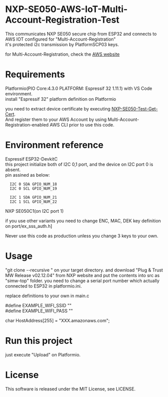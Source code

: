 # NXP-SE050-AWS-IoT-Multi-Account-Registration-Test

This communicates NXP SE050 secure chip from ESP32 and connects to AWS IOT configured for "Multi-Account-Registration"    
it's protected i2c transmission by PlatformSCP03 keys.  

for Multi-Account-Registration, check the [AWS website](https://pages.awscloud.com/iot-core-early-registration.html)  

# Requirements

Platformio(PIO Core:4.3.0 PLATFORM: Espressif 32 1.11.1) with VS Code environment.  
install "Espressif 32" platform definition on Platformio  

you need to extract device certificate by executing [NXP-SE050-Test-Get-Cert](https://github.com/kmwebnet/NXP-SE050-Test-Get-Cert).    
And register them to your AWS Account by using Multi-Account-Registration-enabled AWS CLI prior to use this code.       

# Environment reference
  
  Espressif ESP32-DevkitC  
  this project initialize both of I2C 0,1 port, and the device on I2C port 0 is absent.  
  pin assined as below:  


      I2C 0 SDA GPIO_NUM_18
      I2C 0 SCL GPIO_NUM_19

      I2C 1 SDA GPIO_NUM_21
      I2C 1 SCL GPIO_NUM_22
          
  NXP SE050C1(on I2C port 1)  

  if you use other variants you need to change ENC, MAC, DEK key definition on port/ex_sss_auth.h]  

  Never use this code as production unless you change 3 keys to your own.  

# Usage

"git clone --recursive " on your target directory. and download "Plug & Trust MW Release v02.12.04" from NXP website and put the contents into src as "simw-top" folder. you need to change a serial port number which actually connected to ESP32 in platformio.ini.

replace definitions to your own in main.c

#define EXAMPLE_WIFI_SSID ""  
#define EXAMPLE_WIFI_PASS ""  

char HostAddress[255] = "XXX.amazonaws.com";    

# Run this project

just execute "Upload" on Platformio.   

# License

This software is released under the MIT License, see LICENSE.  
